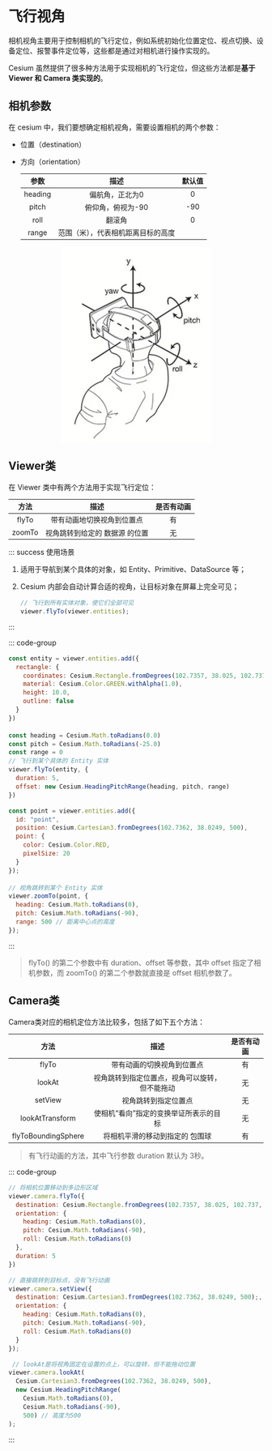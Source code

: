 # 飞行视角

相机视角主要用于控制相机的飞行定位，例如系统初始化位置定位、视点切换、设备定位、报警事件定位等，这些都是通过对相机进行操作实现的。

Cesium 虽然提供了很多种方法用于实现相机的飞行定位，但这些方法都是**基于 Viewer 和 Camera 类实现的**。



## 相机参数

在 cesium 中，我们要想确定相机视角，需要设置相机的两个参数：

- 位置（destination）

- 方向（orientation）

  |  参数   |                描述                | 默认值 |
  | :-----: | :--------------------------------: | :----: |
  | heading |          偏航角，正北为0           |   0    |
  |  pitch  |         俯仰角，俯视为-90          |  -90   |
  |  roll   |               翻滚角               |   0    |
  |  range  | 范围（米），代表相机距离目标的高度 |        |

<img src="./images/02-方向.png" style="display:flex;margin:auto;"/>



## Viewer类

在 Viewer 类中有两个方法用于实现飞行定位：

|  方法  |              描述              | 是否有动画 |
| :----: | :----------------------------: | :--------: |
| flyTo  |   带有动画地切换视角到位置点   |     有     |
| zoomTo | 视角跳转到给定的 数据源 的位置 |     无     |

::: success 使用场景

1. 适用于导航到某个具体的对象，如 Entity、Primitive、DataSource 等；

2. Cesium 内部会自动计算合适的视角，让目标对象在屏幕上完全可见；

   ```js
   // 飞行到所有实体对象，使它们全部可见
   viewer.flyTo(viewer.entities);
   ```

:::

::: code-group

```js [flyTo方法] {14-17}
const entity = viewer.entities.add({
  rectangle: {
    coordinates: Cesium.Rectangle.fromDegrees(102.7357, 38.025, 102.737, 38.0258),
    material: Cesium.Color.GREEN.withAlpha(1.0),
    height: 10.0,
    outline: false
  }
})

const heading = Cesium.Math.toRadians(0.0)
const pitch = Cesium.Math.toRadians(-25.0)
const range = 0
// 飞行到某个具体的 Entity 实体
viewer.flyTo(entity, {
  duration: 5,
  offset: new Cesium.HeadingPitchRange(heading, pitch, range)
})
```

```js [zoomTo方法] {11-15}
const point = viewer.entities.add({
  id: "point",
  position: Cesium.Cartesian3.fromDegrees(102.7362, 38.0249, 500),
  point: {
    color: Cesium.Color.RED,
    pixelSize: 20
  }
});

// 视角跳转到某个 Entity 实体
viewer.zoomTo(point, {
  heading: Cesium.Math.toRadians(0),
  pitch: Cesium.Math.toRadians(-90),
  range: 500 // 距离中心点的高度
});
```

:::

>flyTo() 的第二个参数中有 duration、offset 等参数，其中 offset 指定了相机参数，而 zoomTo() 的第二个参数就直接是 offset 相机参数了。





## Camera类

Camera类对应的相机定位方法比较多，包括了如下五个方法：

|        方法         |                      描述                      | 是否有动画 |
| :-----------------: | :--------------------------------------------: | :--------: |
|        flyTo        |           带有动画的切换视角到位置点           |     有     |
|       lookAt        | 视角跳转到指定位置点，视角可以旋转，但不能拖动 |     无     |
|       setView       |              视角跳转到指定位置点              |     无     |
|   lookAtTransform   |     使相机“看向”指定的变换举证所表示的目标     |     无     |
| flyToBoundingSphere |        将相机平滑的移动到指定的 包围球         |     有     |

>有飞行动画的方法，其中飞行参数 duration 默认为 3秒。



::: code-group

```js [flyTo方法]
// 将相机位置移动到多边形区域
viewer.camera.flyTo({
  destination: Cesium.Rectangle.fromDegrees(102.7357, 38.025, 102.737, 38.0258),
  orientation: {
    heading: Cesium.Math.toRadians(0),
    pitch: Cesium.Math.toRadians(-90),
    roll: Cesium.Math.toRadians(0)
  },
  duration: 5
})
```

```js [setView方法]
// 直接跳转到目标点，没有飞行动画
viewer.camera.setView({
  destination: Cesium.Cartesian3.fromDegrees(102.7362, 38.0249, 500);,
  orientation: {
    heading: Cesium.Math.toRadians(0),
    pitch: Cesium.Math.toRadians(-90),
    roll: Cesium.Math.toRadians(0)
  }
});
```

```js [lookAt方法]
 // lookAt是将视角固定在设置的点上，可以旋转，但不能拖动位置
viewer.camera.lookAt(
  Cesium.Cartesian3.fromDegrees(102.7362, 38.0249, 500),
  new Cesium.HeadingPitchRange(
    Cesium.Math.toRadians(0), 
    Cesium.Math.toRadians(-90), 
    500) // 高度为500
);
```

:::
